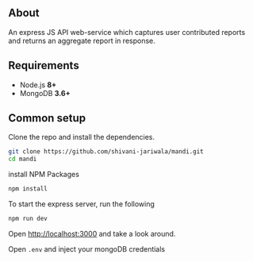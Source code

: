 ## About
An express JS API web-service which captures user contributed reports and returns an aggregate report in response.

## Requirements
- Node.js **8+**
- MongoDB **3.6+**

## Common setup

Clone the repo and install the dependencies.

```bash
git clone https://github.com/shivani-jariwala/mandi.git
cd mandi
```

install NPM Packages
```bash
npm install
```

To start the express server, run the following

```bash
npm run dev
```

Open [http://localhost:3000](http://localhost:3000) and take a look around.

Open `.env` and inject your mongoDB credentials
